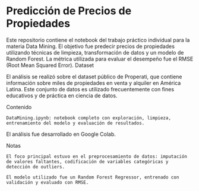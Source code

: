 # Predicción de Precios de Propiedades

Este repositorio contiene el notebook del trabajo práctico individual para la materia Data Mining.
El objetivo fue predecir precios de propiedades utilizando técnicas de limpieza, transformación de datos y un modelo de Random Forest.
La métrica utilizada para evaluar el desempeño fue el RMSE (Root Mean Squared Error).
Dataset

El análisis se realizó sobre el dataset público de Properati, que contiene información sobre miles de propiedades en venta y alquiler en América Latina.
Este conjunto de datos es utilizado frecuentemente con fines educativos y de práctica en ciencia de datos.

Contenido

    DataMining.ipynb: notebook completo con exploración, limpieza, entrenamiento del modelo y evaluación de resultados.
    

El análisis fue desarrollado en Google Colab.

Notas

    El foco principal estuvo en el preprocesamiento de datos: imputación de valores faltantes, codificación de variables categóricas y detección de outliers.

    El modelo utilizado fue un Random Forest Regressor, entrenado con validación y evaluado con RMSE.
